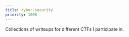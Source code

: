 ```yaml
---
title: cyber-security
priority: 1000
---
```


Collections of writeups for different CTFs I participate in.

